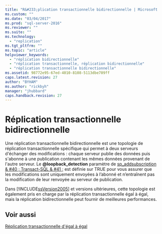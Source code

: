```yaml
---
title: "R&#233;plication transactionnelle bidirectionnelle | Microsoft Docs"
ms.custom: ""
ms.date: "03/04/2017"
ms.prod: "sql-server-2016"
ms.reviewer: ""
ms.suite: ""
ms.technology: 
  - "replication"
ms.tgt_pltfrm: ""
ms.topic: "article"
helpviewer_keywords: 
  - "réplication bidirectionnelle"
  - "réplication transactionnelle, réplication bidirectionnelle"
  - "réplication transactionnelle bidirectionnelle"
ms.assetid: 98772e95-67ed-4010-8108-5113dbe709ff
caps.latest.revision: 27
author: "BYHAM"
ms.author: "rickbyh"
manager: "jhubbard"
caps.handback.revision: 27
---
```

# R&#233;plication transactionnelle bidirectionnelle
  Une réplication transactionnelle bidirectionnelle est une topologie de réplication transactionnelle spécifique qui permet à deux serveurs d'échanger des modifications : chaque serveur publie des données puis s'abonne à une publication contenant les mêmes données provenant de l'autre serveur. Le **@loopback_detection** paramètre de [sp_addsubscription & #40 ; Transact-SQL & #41 ;](../../../relational-databases/system-stored-procedures/sp-addsubscription-transact-sql.md) est définie sur TRUE pour vous assurer que les modifications sont uniquement envoyées à l’abonné et n’entraînent pas la modification de leur renvoyée au serveur de publication.  
  
 Dans [!INCLUDE[ssVersion2005](../../../includes/ssversion2005-md.md)] et versions ultérieures, cette topologie est également pris en charge par la réplication transactionnelle égal à égal, mais la réplication bidirectionnelle peut fournir de meilleures performances.  
  
## Voir aussi  
 [Réplication transactionnelle d'égal à égal](../../../relational-databases/replication/transactional/peer-to-peer-transactional-replication.md)  
  
  